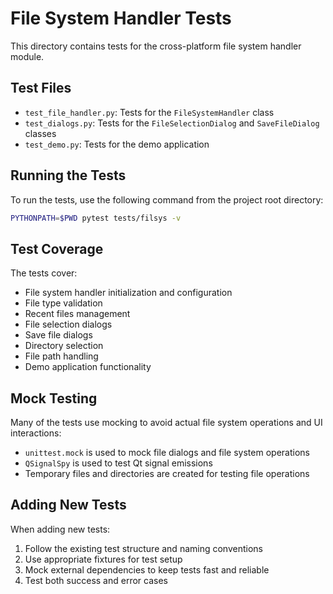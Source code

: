 # File System Handler Tests

This directory contains tests for the cross-platform file system handler module.

## Test Files

- `test_file_handler.py`: Tests for the `FileSystemHandler` class
- `test_dialogs.py`: Tests for the `FileSelectionDialog` and `SaveFileDialog` classes
- `test_demo.py`: Tests for the demo application

## Running the Tests

To run the tests, use the following command from the project root directory:

```bash
PYTHONPATH=$PWD pytest tests/filsys -v
```

## Test Coverage

The tests cover:

- File system handler initialization and configuration
- File type validation
- Recent files management
- File selection dialogs
- Save file dialogs
- Directory selection
- File path handling
- Demo application functionality

## Mock Testing

Many of the tests use mocking to avoid actual file system operations and UI interactions:

- `unittest.mock` is used to mock file dialogs and file system operations
- `QSignalSpy` is used to test Qt signal emissions
- Temporary files and directories are created for testing file operations

## Adding New Tests

When adding new tests:

1. Follow the existing test structure and naming conventions
2. Use appropriate fixtures for test setup
3. Mock external dependencies to keep tests fast and reliable
4. Test both success and error cases 